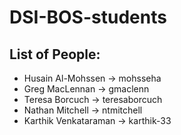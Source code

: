 # DSI-BOS-students


## List of People:
- Husain Al-Mohssen -> mohsseha
- Greg MacLennan -> gmaclenn
- Teresa Borcuch -> teresaborcuch
- Nathan Mitchell -> ntmitchell
- Karthik Venkataraman -> karthik-33
